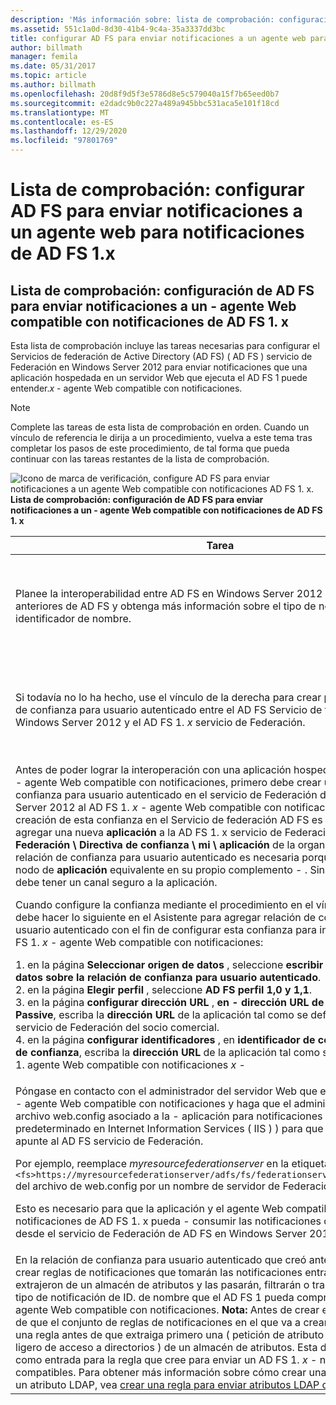 ```yaml
---
description: 'Más información sobre: lista de comprobación: configuración de AD FS para enviar notificaciones a un agente Web compatible con notificaciones de AD FS 1. x'
ms.assetid: 551c1a0d-8d30-41b4-9c4a-35a3337dd3bc
title: configurar AD FS para enviar notificaciones a un agente web para notificaciones de AD FS 1.x
author: billmath
manager: femila
ms.date: 05/31/2017
ms.topic: article
ms.author: billmath
ms.openlocfilehash: 20d8f9d5f3e5786d8e5c579040a15f7b65eed0b7
ms.sourcegitcommit: e2dadc9b0c227a489a945bbc531aca5e101f18cd
ms.translationtype: MT
ms.contentlocale: es-ES
ms.lasthandoff: 12/29/2020
ms.locfileid: "97801769"
---
```

# <a name="checklist-configuring-ad-fs-to-send-claims-to-an-ad-fs-1x-claims-aware-web-agent"></a>Lista de comprobación: configurar AD FS para enviar notificaciones a un agente web para notificaciones de AD FS 1.x


## <a name="checklist-configuring-ad-fs-to-send-claims-to-an-ad-fs-1x-claims-aware-web-agent"></a>Lista de comprobación: configuración de AD FS para enviar notificaciones a un \- agente Web compatible con notificaciones de AD FS 1. x
Esta lista de comprobación incluye las tareas necesarias para configurar el Servicios de federación de Active Directory (AD FS) \( AD FS \) servicio de Federación en Windows Server 2012 para enviar notificaciones que una aplicación hospedada en un servidor Web que ejecuta el AD FS 1 puede entender.*x* \- agente Web compatible con notificaciones.

> [!NOTE]
> Complete las tareas de esta lista de comprobación en orden. Cuando un vínculo de referencia le dirija a un procedimiento, vuelva a este tema tras completar los pasos de este procedimiento, de tal forma que pueda continuar con las tareas restantes de la lista de comprobación.

![Icono de marca de verificación, configure AD FS para enviar notificaciones a un agente Web compatible con notificaciones AD FS 1. x. ](media/2b05dce3-938f-4168-9b8f-1f4398cbdb9b.gif)**Lista de comprobación: configuración de AD FS para enviar notificaciones a un \- agente Web compatible con notificaciones de AD FS 1. x**

|Tarea|Referencia|
|--------|-------------|
|Planee la interoperabilidad entre AD FS en Windows Server 2012 y versiones anteriores de AD FS y obtenga más información sobre el tipo de notificaciones de identificador de nombre.|![Icono, plan de interoperabilidad entre AD FS en Windows Server 2012. ](media/faa393df-4856-4431-9eda-4f4e5be72a90.gif)[Planeación de la interoperabilidad con AD FS 1. x](/previous-versions/windows/it-pro/windows-server-2012-R2-and-2012/ff678040(v=ws.11))|
|Si todavía no lo ha hecho, use el vínculo de la derecha para crear primero una relación de confianza para usuario autenticado entre el AD FS Servicio de federación en Windows Server 2012 y el AD FS 1. *x* servicio de Federación.|[Lista de comprobación: configurar AD FS para enviar notificaciones a un servicio de federación de AD FS 1.x](Checklist--Configuring-AD-FS-to-Send-Claims-to-an-AD-FS-1.x-Federation-Service.md)|
|Antes de poder lograr la interoperación con una aplicación hospedada en el AD FS 1. *x* \- agente Web compatible con notificaciones, primero debe crear una relación de confianza para usuario autenticado en el servicio de Federación de AD FS de Windows Server 2012 al AD FS 1. *x* \- agente Web compatible con notificaciones. **Nota:** La creación de esta confianza en el Servicio de federación AD FS es equivalente a agregar una nueva **aplicación** a la AD FS 1. x servicio de Federación \( **servicio de Federación \\ Directiva de confianza \\ mi \\ aplicación** de la organización \) . Esta relación de confianza para usuario autenticado es necesaria porque AD FS no tiene un nodo de **aplicación** equivalente en su propio complemento \- . Sin embargo, todavía debe tener un canal seguro a la aplicación.<p>Cuando configure la confianza mediante el procedimiento en el vínculo de la derecha, debe hacer lo siguiente en el Asistente para agregar relación de confianza para usuario autenticado con el fin de configurar esta confianza para interoperar con un AD FS 1. *x* \- agente Web compatible con notificaciones:<p>1. en la página **Seleccionar origen de datos** , seleccione **escribir manualmente los datos sobre la relación de confianza para usuario autenticado**.<br />2. en la página **Elegir perfil** , seleccione **AD FS perfil 1,0 y 1,1**.<br />3. en la página **configurar dirección URL** , **en \- dirección URL de WS Federation Passive**, escriba la **dirección URL** de la aplicación tal como se define en el AD FS 1.*x* servicio de Federación del socio comercial.<br />4. en la página **configurar identificadores** , en **identificador de confianza de usuario de confianza**, escriba la **dirección URL** de la aplicación tal como se define en el AD FS 1. agente Web compatible con notificaciones *x* \-|![, Cree una relación de confianza para usuario autenticado. ](media/faa393df-4856-4431-9eda-4f4e5be72a90.gif)[Crear una relación de confianza para usuario autenticado manualmente](../../ad-fs/operations/Create-a-Relying-Party-Trust.md)|
|Póngase en contacto con el administrador del servidor Web que ejecuta el AD FS 1. *x* \- agente Web compatible con notificaciones y haga que el administrador edite el archivo web.config asociado a la \- aplicación para notificaciones \( en el sitio web predeterminado en Internet Information Services \( IIS \) \) para que el agente Web apunte al AD FS servicio de Federación.<p>Por ejemplo, reemplace *myresourcefederationserver* en la etiqueta `<fs>https://myresourcefederationserver/adfs/fs/federationserverservice.asmx</fs>` del archivo de web.config por un nombre de servidor de Federación AD FS válido.<p>Esto es necesario para que la aplicación y el agente Web compatible con notificaciones de AD FS 1. x pueda \- consumir las notificaciones que se le envían desde el servicio de Federación de AD FS en Windows Server 2012.|N\/D|
|En la relación de confianza para usuario autenticado que creó anteriormente, tiene que crear reglas de notificaciones que tomarán las notificaciones entrantes que se extrajeron de un almacén de atributos y las pasarán, filtrarán o transformarán en un tipo de notificación de ID. de nombre que el AD FS 1 pueda comprender y usar. *x* \- agente Web compatible con notificaciones. **Nota:** Antes de crear esta regla, asegúrese de que el conjunto de reglas de notificaciones en el que va a crear esta regla tenga una regla antes de que extraiga primero una \( petición de atributo LDAP de Protocolo ligero de acceso a directorios \) de un almacén de atributos. Esta demanda se usará como entrada para la regla que cree para enviar un AD FS 1. *x* \- notificaciones compatibles. Para obtener más información sobre cómo crear una regla para extraer un atributo LDAP, vea [crear una regla para enviar atributos LDAP como notificaciones](../../ad-fs/operations/Create-a-Rule-to-Send-LDAP-Attributes-as-Claims.md).|![configurar AD FS para enviar notificaciones](media/faa393df-4856-4431-9eda-4f4e5be72a90.gif)[creación de una regla para enviar una notificación compatible con AD FS 1. x](../../ad-fs/operations/Create-a-Rule-to-Send-an-AD-FS-1x-Compatible-Claim.md)|

